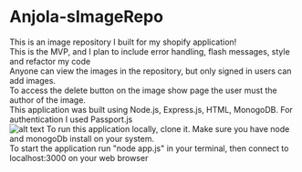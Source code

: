 # Anjola-sImageRepo

This is an image repository I built for my shopify application! <br />
This is the MVP, and I plan to include error handling, flash messages, style and refactor my code<br />
Anyone can view the images in the repository, but only signed in users can add images.<br /> 
To access the delete button on the image show page the user must the author of the image.<br />
This application was built using Node.js, Express.js, HTML, MonogoDB.
For authentication I used Passport.js<br />
![alt text](https://static.wixstatic.com/media/ea91a5_a3878224983244b8850c80abd49da48d~mv2.jpg/v1/fill/w_1200,h_580,al_c,q_85,usm_0.66_1.00_0.01/iMAGE_JPG.webp)
To run this application locally, clone it. Make sure you have node and monogoDb install on your system. <br />
To start the application run "node app.js" in your terminal, then connect to localhost:3000 on your web browser